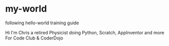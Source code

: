 # my-world
following hello-world training guide

Hi I'm Chris a retired Physicist doing Python, Scratch, AppInventor and more
For Code Club & CoderDojo
